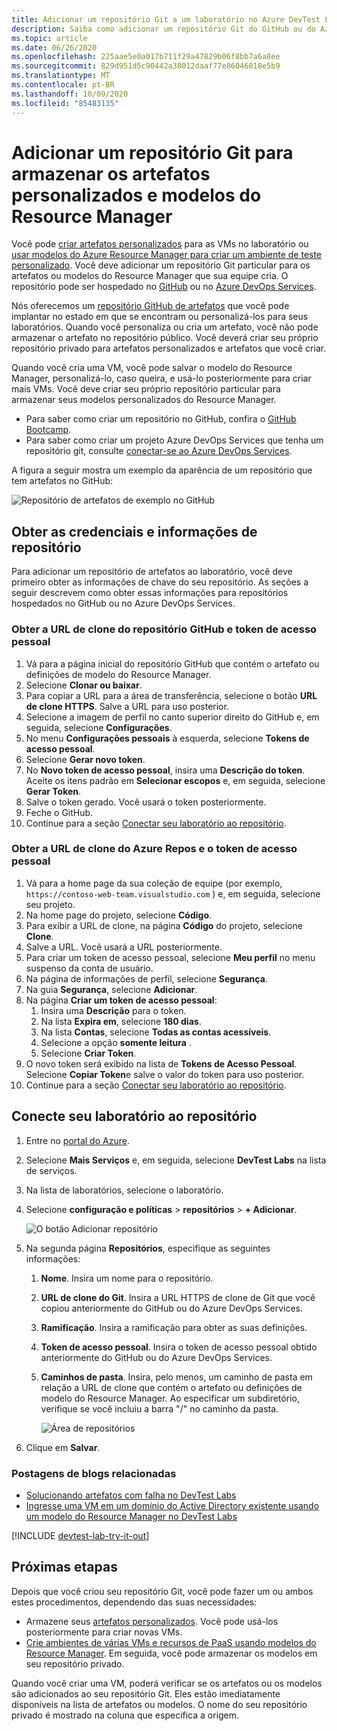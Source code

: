 ```yaml
---
title: Adicionar um repositório Git a um laboratório no Azure DevTest Labs | Microsoft Docs
description: Saiba como adicionar um repositório Git do GitHub ou do Azure DevOps Services à sua fonte de artefatos personalizados no Azure DevTest Labs.
ms.topic: article
ms.date: 06/26/2020
ms.openlocfilehash: 225aae5e0a017b711f29a47829b06f8bb7a6a8ee
ms.sourcegitcommit: 829d951d5c90442a38012daaf77e86046018e5b9
ms.translationtype: MT
ms.contentlocale: pt-BR
ms.lasthandoff: 10/09/2020
ms.locfileid: "85483135"
---
```

# <a name="add-a-git-repository-to-store-custom-artifacts-and-resource-manager-templates"></a>Adicionar um repositório Git para armazenar os artefatos personalizados e modelos do Resource Manager

Você pode [criar artefatos personalizados](devtest-lab-artifact-author.md) para as VMs no laboratório ou [usar modelos do Azure Resource Manager para criar um ambiente de teste personalizado](devtest-lab-create-environment-from-arm.md). Você deve adicionar um repositório Git particular para os artefatos ou modelos do Resource Manager que sua equipe cria. O repositório pode ser hospedado no [GitHub](https://github.com) ou no [Azure DevOps Services](https://visualstudio.com).

Nós oferecemos um [repositório GitHub de artefatos](https://github.com/Azure/azure-devtestlab/tree/master/Artifacts) que você pode implantar no estado em que se encontram ou personalizá-los para seus laboratórios. Quando você personaliza ou cria um artefato, você não pode armazenar o artefato no repositório público. Você deverá criar seu próprio repositório privado para artefatos personalizados e artefatos que você criar. 

Quando você cria uma VM, você pode salvar o modelo do Resource Manager, personalizá-lo, caso queira, e usá-lo posteriormente para criar mais VMs. Você deve criar seu próprio repositório particular para armazenar seus modelos personalizados do Resource Manager.  

* Para saber como criar um repositório no GitHub, confira o [GitHub Bootcamp](https://help.github.com/categories/bootcamp/).
* Para saber como criar um projeto Azure DevOps Services que tenha um repositório git, consulte [conectar-se ao Azure DevOps Services](https://www.visualstudio.com/get-started/setup/connect-to-visual-studio-online).

A figura a seguir mostra um exemplo da aparência de um repositório que tem artefatos no GitHub:  

![Repositório de artefatos de exemplo no GitHub](./media/devtest-lab-add-repo/devtestlab-github-artifact-repo-home.png)

## <a name="get-the-repository-information-and-credentials"></a>Obter as credenciais e informações de repositório
Para adicionar um repositório de artefatos ao laboratório, você deve primeiro obter as informações de chave do seu repositório. As seções a seguir descrevem como obter essas informações para repositórios hospedados no GitHub ou no Azure DevOps Services.

### <a name="get-the-github-repository-clone-url-and-personal-access-token"></a>Obter a URL de clone do repositório GitHub e token de acesso pessoal

1. Vá para a página inicial do repositório GitHub que contém o artefato ou definições de modelo do Resource Manager.
2. Selecione **Clonar ou baixar**.
3. Para copiar a URL para a área de transferência, selecione o botão **URL de clone HTTPS**. Salve a URL para uso posterior.
4. Selecione a imagem de perfil no canto superior direito do GitHub e, em seguida, selecione **Configurações**.
5. No menu **Configurações pessoais** à esquerda, selecione **Tokens de acesso pessoal**.
6. Selecione **Gerar novo token**.
7. No **Novo token de acesso pessoal**, insira uma **Descrição do token**. Aceite os itens padrão em **Selecionar escopos** e, em seguida, selecione **Gerar Token**.
8. Salve o token gerado. Você usará o token posteriormente.
9. Feche o GitHub.   
10. Continue para a seção [Conectar seu laboratório ao repositório](#connect-your-lab-to-the-repository).

### <a name="get-the-azure-repos-clone-url-and-personal-access-token"></a>Obter a URL de clone do Azure Repos e o token de acesso pessoal

1. Vá para a home page da sua coleção de equipe (por exemplo, `https://contoso-web-team.visualstudio.com` ) e, em seguida, selecione seu projeto.
2. Na home page do projeto, selecione **Código**.
3. Para exibir a URL de clone, na página **Código** do projeto, selecione **Clone**.
4. Salve a URL. Você usará a URL posteriormente.
5. Para criar um token de acesso pessoal, selecione **Meu perfil** no menu suspenso da conta de usuário.
6. Na página de informações de perfil, selecione **Segurança**.
7. Na guia **Segurança**, selecione **Adicionar**.
8. Na página **Criar um token de acesso pessoal**:
   1. Insira uma **Descrição** para o token.
   2. Na lista **Expira em**, selecione **180 dias**.
   3. Na lista **Contas**, selecione **Todas as contas acessíveis**.
   4. Selecione a opção **somente leitura** .
   5. Selecione **Criar Token**.
9. O novo token será exibido na lista de **Tokens de Acesso Pessoal**. Selecione **Copiar Token**e salve o valor do token para uso posterior.
10. Continue para a seção [Conectar seu laboratório ao repositório](#connect-your-lab-to-the-repository).

## <a name="connect-your-lab-to-the-repository"></a>Conecte seu laboratório ao repositório
1. Entre no [portal do Azure](https://go.microsoft.com/fwlink/p/?LinkID=525040).
2. Selecione **Mais Serviços** e, em seguida, selecione **DevTest Labs** na lista de serviços.
3. Na lista de laboratórios, selecione o laboratório. 
4. Selecione **configuração e políticas**  >  **repositórios**  >  **+ Adicionar**.

    ![O botão Adicionar repositório](./media/devtest-lab-add-repo/devtestlab-add-repo.png)
5. Na segunda página **Repositórios**, especifique as seguintes informações:
   1. **Nome**. Insira um nome para o repositório.
   2. **URL de clone do Git**. Insira a URL HTTPS de clone de Git que você copiou anteriormente do GitHub ou do Azure DevOps Services.
   3. **Ramificação**. Insira a ramificação para obter as suas definições.
   4. **Token de acesso pessoal**. Insira o token de acesso pessoal obtido anteriormente do GitHub ou do Azure DevOps Services.
   5. **Caminhos de pasta**. Insira, pelo menos, um caminho de pasta em relação a URL de clone que contém o artefato ou definições de modelo do Resource Manager. Ao especificar um subdiretório, verifique se você incluiu a barra "/" no caminho da pasta.

      ![Área de repositórios](./media/devtest-lab-add-repo/devtestlab-repo-blade.png)
6. Clique em **Salvar**.

### <a name="related-blog-posts"></a>Postagens de blogs relacionadas
* [Solucionando artefatos com falha no DevTest Labs](devtest-lab-troubleshoot-artifact-failure.md)
* [Ingresse uma VM em um domínio do Active Directory existente usando um modelo do Resource Manager no DevTest Labs](https://www.visualstudiogeeks.com/blog/DevOps/Join-a-VM-to-existing-AD-domain-using-ARM-template-AzureDevTestLabs)

[!INCLUDE [devtest-lab-try-it-out](../../includes/devtest-lab-try-it-out.md)]

## <a name="next-steps"></a>Próximas etapas
Depois que você criou seu repositório Git, você pode fazer um ou ambos estes procedimentos, dependendo das suas necessidades:
* Armazene seus [artefatos personalizados](devtest-lab-artifact-author.md). Você pode usá-los posteriormente para criar novas VMs.
* [Crie ambientes de várias VMs e recursos de PaaS usando modelos do Resource Manager](devtest-lab-create-environment-from-arm.md). Em seguida, você pode armazenar os modelos em seu repositório privado.

Quando você criar uma VM, poderá verificar se os artefatos ou os modelos são adicionados ao seu repositório Git. Eles estão imediatamente disponíveis na lista de artefatos ou modelos. O nome do seu repositório privado é mostrado na coluna que especifica a origem. 
